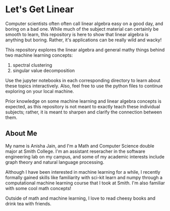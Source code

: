 # Let's Get Linear
Computer scientists often often call linear algebra easy on a good day, and boring on a bad one. While much of the subject material can certainly be smooth to learn, this repository is here to show that linear algebra is anything but boring. Rather, it's applications can be really wild and wacky!

This repository explores the linear algebra and general mathy things behind two machine learning concepts: 

1. spectral clustering 
2. singular value decomposition

Use the jupyter notebooks in each corresponding directory to learn about these topics interactively. Also, feel free to use the python files to continue exploring on your local machine.

Prior knowledge on some machine learning and linear algebra concepts is expected, as this repository is not meant to exactly teach these individual subjects; rather, it is meant to sharpen and clarify the connection between them. 

## About Me 
My name is Anisha Jain, and I'm a Math and Computer Science double major at Smith College. I'm an assistant reseracher in the software engineering lab on my campus, and some of my academic interests include graph theory and natural language processing. 

Although I have been interested in machine learning for a while, I recently formally gained skills like familiarity with sci-kit learn and numpy through a computational machine learning course that I took at Smith. I'm also familiar with some cool math concepts!

Outside of math and machine learning, I love to read cheesy books and drink tea with friends. 